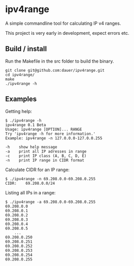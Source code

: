 # ipv4range #

A simple commandline tool for calculating IP v4 ranges.

This project is very early in development, expect errors etc.

## Build / install ##

Run the Makefile in the src folder to build the binary.

    git clone git@github.com:dauer/ipv4range.git
    cd ipv4range/
    make
    ./ipv4range -h

## Examples ##

Getting help:

    $ ./ipv4range -h
    ipv4range 0.1 Beta
    Usage: ipv4range [OPTION]... RANGE
    Try 'ipv4range -h for more information.'
    Example: ipv4range -n 127.0.0.0-127.0.0.255

    -h    show help message
    -a    print all IP adresses in range
    -c    print IP class (A, B, C, D, E)
    -n    print IP range in CIDR format

Calculate CIDR for an IP range:

    $ ./ipv4range -n 69.208.0.0-69.208.0.255
    CIDR:    69.208.0.0/24

Listing all IPs in a range:

    $ ./ipv4range -a 69.208.0.0-69.208.0.255
    69.208.0.0
    69.208.0.1
    69.208.0.2
    69.208.0.3
    69.208.0.4
    69.208.0.5
        ...
    69.208.0.250
    69.208.0.251
    69.208.0.252
    69.208.0.253
    69.208.0.254
    69.208.0.255
